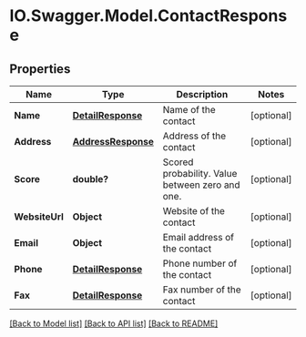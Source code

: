 # IO.Swagger.Model.ContactResponse
## Properties

Name | Type | Description | Notes
------------ | ------------- | ------------- | -------------
**Name** | [**DetailResponse**](DetailResponse.md) | Name of the contact | [optional] 
**Address** | [**AddressResponse**](AddressResponse.md) | Address of the contact | [optional] 
**Score** | **double?** | Scored probability. Value between zero and one. | [optional] 
**WebsiteUrl** | **Object** | Website of the contact | [optional] 
**Email** | **Object** | Email address of the contact | [optional] 
**Phone** | [**DetailResponse**](DetailResponse.md) | Phone number of the contact | [optional] 
**Fax** | [**DetailResponse**](DetailResponse.md) | Fax number of the contact | [optional] 

[[Back to Model list]](../README.md#documentation-for-models) [[Back to API list]](../README.md#documentation-for-api-endpoints) [[Back to README]](../README.md)

